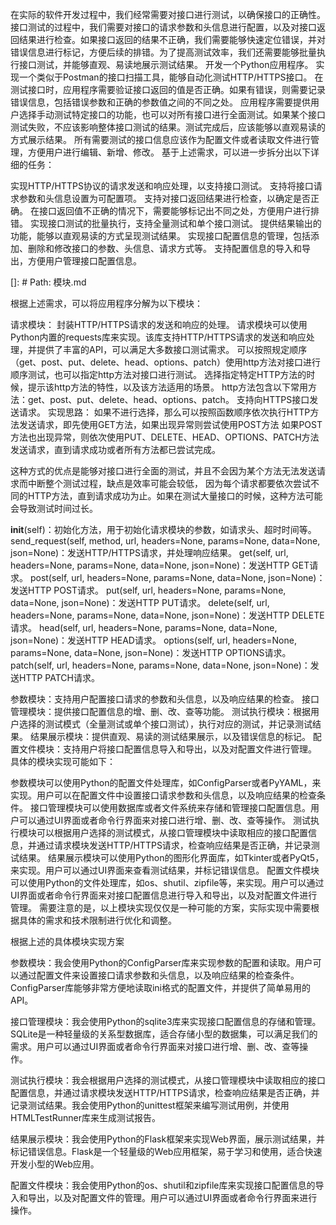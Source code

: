 在实际的软件开发过程中，我们经常需要对接口进行测试，以确保接口的正确性。接口测试的过程中，我们需要对接口的请求参数和头信息进行配置，以及对接口返回结果进行检查。如果接口返回的结果不正确，我们需要能够快速定位错误，并对错误信息进行标记，方便后续的排错。为了提高测试效率，我们还需要能够批量执行接口测试，并能够直观、易读地展示测试结果。
开发一个Python应用程序。
实现一个类似于Postman的接口扫描工具，能够自动化测试HTTP/HTTPS接口。
在测试接口时，应用程序需要验证接口返回的值是否正确。如果有错误，则需要记录错误信息，包括错误参数和正确的参数值之间的不同之处。
应用程序需要提供用户选择手动测试特定接口的功能，也可以对所有接口进行全面测试。如果某个接口测试失败，不应该影响整体接口测试的结果。测试完成后，应该能够以直观易读的方式展示结果。
所有需要测试的接口信息应该作为配置文件或者读取文件进行管理，方便用户进行编辑、新增、修改。
基于上述需求，可以进一步拆分出以下详细的任务：

实现HTTP/HTTPS协议的请求发送和响应处理，以支持接口测试。
支持将接口请求参数和头信息设置为可配置项。
支持对接口返回结果进行检查，以确定是否正确。
在接口返回值不正确的情况下，需要能够标记出不同之处，方便用户进行排错。
实现接口测试的批量执行，支持全量测试和单个接口测试。
提供结果输出的功能，能够以直观易读的方式呈现测试结果。
实现接口配置信息的管理，包括添加、删除和修改接口的参数、头信息、请求方式等。
支持配置信息的导入和导出，方便用户管理接口配置信息。






[]: # Path: 模块.md

根据上述需求，可以将应用程序分解为以下模块：

请求模块：
封装HTTP/HTTPS请求的发送和响应的处理。
请求模块可以使用Python内置的requests库来实现。该库支持HTTP/HTTPS请求的发送和响应处理，并提供了丰富的API，可以满足大多数接口测试需求。
可以按照规定顺序（get、post、put、delete、head、options、patch）使用http方法对接口进行顺序测试，也可以指定http方法对接口进行测试。
选择指定特定HTTP方法的时候，提示该http方法的特性，以及该方法适用的场景。
http方法包含以下常用方法：get、post、put、delete、head、options、patch。
支持向HTTPS接口发送请求。
实现思路：
如果不进行选择，那么可以按照函数顺序依次执行HTTP方法发送请求，即先使用GET方法，如果出现异常则尝试使用POST方法
如果POST方法也出现异常，则依次使用PUT、DELETE、HEAD、OPTIONS、PATCH方法发送请求，直到请求成功或者所有方法都已尝试完成。

这种方式的优点是能够对接口进行全面的测试，并且不会因为某个方法无法发送请求而中断整个测试过程，缺点是效率可能会较低，
因为每个请求都要依次尝试不同的HTTP方法，直到请求成功为止。如果在测试大量接口的时候，这种方法可能会导致测试时间过长。

__init__(self)：初始化方法，用于初始化请求模块的参数，如请求头、超时时间等。
send_request(self, method, url, headers=None, params=None, data=None, json=None)：发送HTTP/HTTPS请求，并处理响应结果。
get(self, url, headers=None, params=None, data=None, json=None)：发送HTTP GET请求。
post(self, url, headers=None, params=None, data=None, json=None)：发送HTTP POST请求。
put(self, url, headers=None, params=None, data=None, json=None)：发送HTTP PUT请求。
delete(self, url, headers=None, params=None, data=None, json=None)：发送HTTP DELETE请求。
head(self, url, headers=None, params=None, data=None, json=None)：发送HTTP HEAD请求。
options(self, url, headers=None, params=None, data=None, json=None)：发送HTTP OPTIONS请求。
patch(self, url, headers=None, params=None, data=None, json=None)：发送HTTP PATCH请求。


参数模块：支持用户配置接口请求的参数和头信息，以及响应结果的检查。
接口管理模块：提供接口配置信息的增、删、改、查等功能。
测试执行模块：根据用户选择的测试模式（全量测试或单个接口测试），执行对应的测试，并记录测试结果。
结果展示模块：提供直观、易读的测试结果展示，以及错误信息的标记。
配置文件模块：支持用户将接口配置信息导入和导出，以及对配置文件进行管理。
具体的模块实现可能如下：


参数模块可以使用Python的配置文件处理库，如ConfigParser或者PyYAML，来实现。用户可以在配置文件中设置接口请求参数和头信息，以及响应结果的检查条件。
接口管理模块可以使用数据库或者文件系统来存储和管理接口配置信息。用户可以通过UI界面或者命令行界面来对接口进行增、删、改、查等操作。
测试执行模块可以根据用户选择的测试模式，从接口管理模块中读取相应的接口配置信息，并通过请求模块发送HTTP/HTTPS请求，检查响应结果是否正确，并记录测试结果。
结果展示模块可以使用Python的图形化界面库，如Tkinter或者PyQt5，来实现。用户可以通过UI界面来查看测试结果，并标记错误信息。
配置文件模块可以使用Python的文件处理库，如os、shutil、zipfile等，来实现。用户可以通过UI界面或者命令行界面来对接口配置信息进行导入和导出，以及对配置文件进行管理。
需要注意的是，以上模块实现仅仅是一种可能的方案，实际实现中需要根据具体的需求和技术限制进行优化和调整。





根据上述的具体模块实现方案



参数模块：我会使用Python的ConfigParser库来实现参数的配置和读取。用户可以通过配置文件来设置接口请求参数和头信息，以及响应结果的检查条件。ConfigParser库能够非常方便地读取ini格式的配置文件，并提供了简单易用的API。

接口管理模块：我会使用Python的sqlite3库来实现接口配置信息的存储和管理。SQLite是一种轻量级的关系型数据库，适合存储小型的数据集，可以满足我们的需求。用户可以通过UI界面或者命令行界面来对接口进行增、删、改、查等操作。

测试执行模块：我会根据用户选择的测试模式，从接口管理模块中读取相应的接口配置信息，并通过请求模块发送HTTP/HTTPS请求，检查响应结果是否正确，并记录测试结果。我会使用Python的unittest框架来编写测试用例，并使用HTMLTestRunner库来生成测试报告。

结果展示模块：我会使用Python的Flask框架来实现Web界面，展示测试结果，并标记错误信息。Flask是一个轻量级的Web应用框架，易于学习和使用，适合快速开发小型的Web应用。

配置文件模块：我会使用Python的os、shutil和zipfile库来实现接口配置信息的导入和导出，以及对配置文件的管理。用户可以通过UI界面或者命令行界面来进行操作。